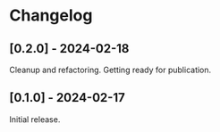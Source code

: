 # Changelog

## [0.2.0] - 2024-02-18

Cleanup and refactoring. Getting ready for publication.

## [0.1.0] - 2024-02-17

Initial release.
